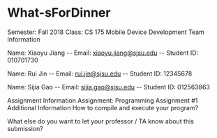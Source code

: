 # What-sForDinner

Semester: Fall 2018
Class: CS 175 Mobile Device Development
Team Information

Name: Xiaoyu Jiang -- Email: xiaoyu.jiang@sjsu.edu -- Student ID: 010701730

Name: Rui Jin -- Email: rui.jin@sjsu.edu -- Student ID: 12345678

Name: Sijia Gao -- Email: sijia.gao@sjsu.edu -- Student ID: 012563863

Assignment Information
Assignment: Programming Assignment #1
Additional Information
How to compile and execute your program?

What else do you want to let your professor / TA know about this submission?
